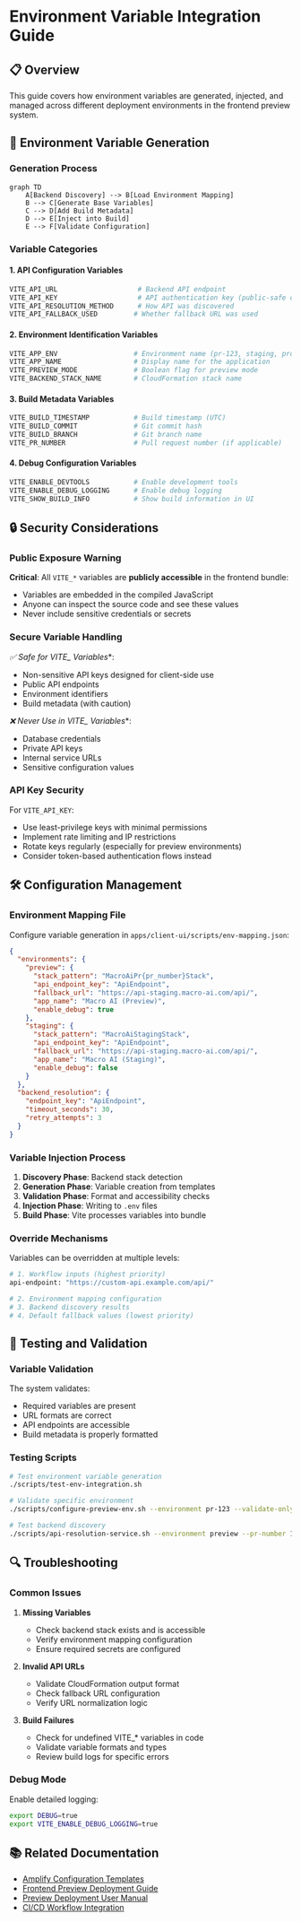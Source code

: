 # Environment Variable Integration Guide

## 📋 Overview

This guide covers how environment variables are generated, injected, and managed across different deployment environments in the frontend preview system.

## 🔧 Environment Variable Generation

### Generation Process

```mermaid
graph TD
    A[Backend Discovery] --> B[Load Environment Mapping]
    B --> C[Generate Base Variables]
    C --> D[Add Build Metadata]
    D --> E[Inject into Build]
    E --> F[Validate Configuration]
```

### Variable Categories

#### 1. API Configuration Variables

```bash
VITE_API_URL                    # Backend API endpoint
VITE_API_KEY                    # API authentication key (public-safe only)
VITE_API_RESOLUTION_METHOD      # How API was discovered
VITE_API_FALLBACK_USED         # Whether fallback URL was used
```

#### 2. Environment Identification Variables

```bash
VITE_APP_ENV                   # Environment name (pr-123, staging, production)
VITE_APP_NAME                  # Display name for the application
VITE_PREVIEW_MODE              # Boolean flag for preview mode
VITE_BACKEND_STACK_NAME        # CloudFormation stack name
```

#### 3. Build Metadata Variables

```bash
VITE_BUILD_TIMESTAMP           # Build timestamp (UTC)
VITE_BUILD_COMMIT              # Git commit hash
VITE_BUILD_BRANCH              # Git branch name
VITE_PR_NUMBER                 # Pull request number (if applicable)
```

#### 4. Debug Configuration Variables

```bash
VITE_ENABLE_DEVTOOLS           # Enable development tools
VITE_ENABLE_DEBUG_LOGGING      # Enable debug logging
VITE_SHOW_BUILD_INFO           # Show build information in UI
```

## 🔒 Security Considerations

### Public Exposure Warning

**Critical**: All `VITE_*` variables are **publicly accessible** in the frontend bundle:

- Variables are embedded in the compiled JavaScript
- Anyone can inspect the source code and see these values
- Never include sensitive credentials or secrets

### Secure Variable Handling

**✅ Safe for VITE_* Variables**:
- Non-sensitive API keys designed for client-side use
- Public API endpoints
- Environment identifiers
- Build metadata (with caution)

**❌ Never Use in VITE_* Variables**:
- Database credentials
- Private API keys
- Internal service URLs
- Sensitive configuration values

### API Key Security

For `VITE_API_KEY`:
- Use least-privilege keys with minimal permissions
- Implement rate limiting and IP restrictions
- Rotate keys regularly (especially for preview environments)
- Consider token-based authentication flows instead

## 🛠️ Configuration Management

### Environment Mapping File

Configure variable generation in `apps/client-ui/scripts/env-mapping.json`:

```json
{
  "environments": {
    "preview": {
      "stack_pattern": "MacroAiPr{pr_number}Stack",
      "api_endpoint_key": "ApiEndpoint",
      "fallback_url": "https://api-staging.macro-ai.com/api/",
      "app_name": "Macro AI (Preview)",
      "enable_debug": true
    },
    "staging": {
      "stack_pattern": "MacroAiStagingStack",
      "api_endpoint_key": "ApiEndpoint", 
      "fallback_url": "https://api-staging.macro-ai.com/api/",
      "app_name": "Macro AI (Staging)",
      "enable_debug": false
    }
  },
  "backend_resolution": {
    "endpoint_key": "ApiEndpoint",
    "timeout_seconds": 30,
    "retry_attempts": 3
  }
}
```

### Variable Injection Process

1. **Discovery Phase**: Backend stack detection
2. **Generation Phase**: Variable creation from templates
3. **Validation Phase**: Format and accessibility checks
4. **Injection Phase**: Writing to `.env` files
5. **Build Phase**: Vite processes variables into bundle

### Override Mechanisms

Variables can be overridden at multiple levels:

```bash
# 1. Workflow inputs (highest priority)
api-endpoint: "https://custom-api.example.com/api/"

# 2. Environment mapping configuration
# 3. Backend discovery results  
# 4. Default fallback values (lowest priority)
```

## 🧪 Testing and Validation

### Variable Validation

The system validates:
- Required variables are present
- URL formats are correct
- API endpoints are accessible
- Build metadata is properly formatted

### Testing Scripts

```bash
# Test environment variable generation
./scripts/test-env-integration.sh

# Validate specific environment
./scripts/configure-preview-env.sh --environment pr-123 --validate-only

# Test backend discovery
./scripts/api-resolution-service.sh --environment preview --pr-number 123
```

## 🔍 Troubleshooting

### Common Issues

1. **Missing Variables**
   - Check backend stack exists and is accessible
   - Verify environment mapping configuration
   - Ensure required secrets are configured

2. **Invalid API URLs**
   - Validate CloudFormation output format
   - Check fallback URL configuration
   - Verify URL normalization logic

3. **Build Failures**
   - Check for undefined VITE_* variables in code
   - Validate variable formats and types
   - Review build logs for specific errors

### Debug Mode

Enable detailed logging:

```bash
export DEBUG=true
export VITE_ENABLE_DEBUG_LOGGING=true
```

## 📚 Related Documentation

- [Amplify Configuration Templates](./amplify-configuration-templates.md)
- [Frontend Preview Deployment Guide](./amplify-preview-deployment.md)
- [Preview Deployment User Manual](./preview-deployment-user-manual.md)
- [CI/CD Workflow Integration](../ci-cd/frontend-preview-workflow-integration.md)
